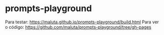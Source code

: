 # prompts-playground

Para testar: https://maluta.github.io/prompts-playground/build.html
Para ver o código: https://github.com/maluta/prompts-playground/tree/gh-pages
